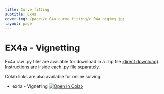 ```yaml
---
title: Curve fitting
subtitle: Ex4a
cover-img: /pages/c_04a_curve_fitting/c_04a_bigimg.jpg
layout: page
---
```


# EX4a - Vignetting
Ex4a raw .py files are available for download in a .zip file [(direct download)](https://github.com/YoniChechik/AI_is_Math/raw/master/c_04a_curve_fitting/ex4a/ex4a.zip). Instructions are inside each .py file separately.


Colab links are also available for online solving:
- ex4a - Vignetting [![Open In Colab](https://colab.research.google.com/assets/colab-badge.svg)](https://colab.research.google.com/github/YoniChechik/AI_is_Math/blob/master/c_04a_curve_fitting/ex4a/ex4a.ipynb)

